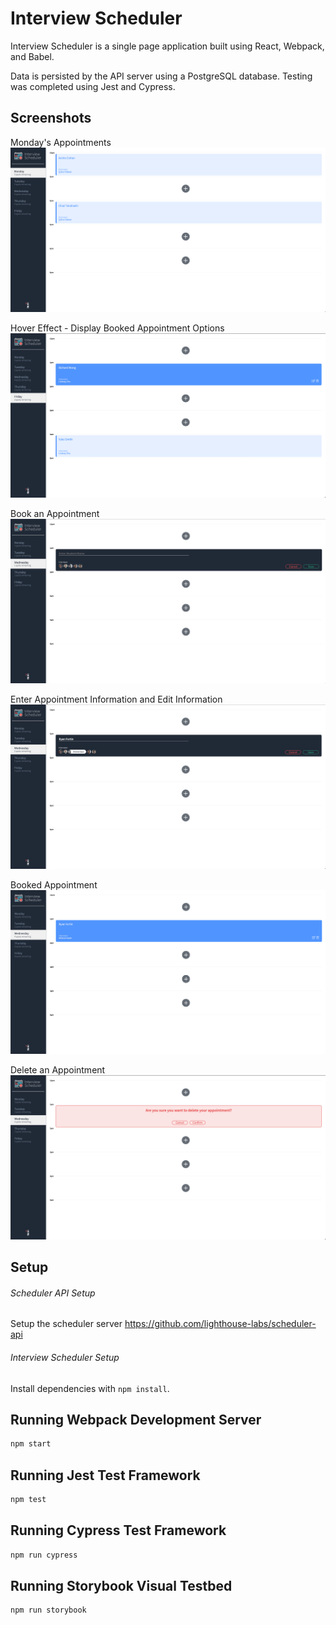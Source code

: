 # Interview Scheduler

Interview Scheduler is a single page application built using React, Webpack, and Babel. 

Data is persisted by the API server using a PostgreSQL database. Testing was completed using Jest and Cypress.


## Screenshots

Monday's Appointments
!["Monday Appointments"](https://github.com/rfll/Scheduler/blob/master/docs/Monday%20Appointments.png)

Hover Effect - Display Booked Appointment Options
!["Friday Appointments"](https://github.com/rfll/Scheduler/blob/master/docs/Hover%20options.png)

Book an Appointment
!["Book an Appointment"](https://github.com/rfll/Scheduler/blob/master/docs/Book%20an%20appointment.png)

Enter Appointment Information and Edit Information
!["Enter and Edit"](https://github.com/rfll/Scheduler/blob/master/docs/Enter%20info:Edit.png)

Booked Appointment
!["Booked Appointment"](https://github.com/rfll/Scheduler/blob/master/docs/Booked%20appointment:spots%20update.png)

Delete an Appointment
!["Delete Appointment"](https://github.com/rfll/Scheduler/blob/master/docs/Delete%20confirmation.png)


## Setup

###### Scheduler API Setup
Setup the scheduler server https://github.com/lighthouse-labs/scheduler-api

###### Interview Scheduler Setup
Install dependencies with `npm install`.


## Running Webpack Development Server

```sh
npm start
```

## Running Jest Test Framework

```sh
npm test
```

## Running Cypress Test Framework

```sh
npm run cypress
```

## Running Storybook Visual Testbed

```sh
npm run storybook
```
